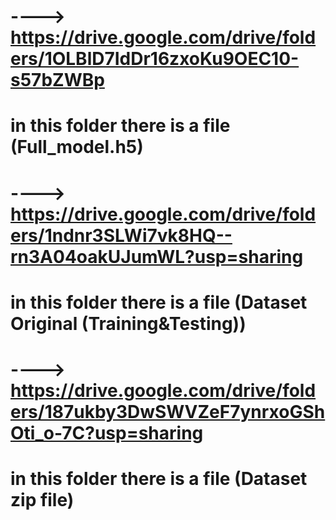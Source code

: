 # ----> https://drive.google.com/drive/folders/1OLBlD7IdDr16zxoKu9OEC10-s57bZWBp
# in this folder there is a file (Full_model.h5)



# ----> https://drive.google.com/drive/folders/1ndnr3SLWi7vk8HQ--rn3A04oakUJumWL?usp=sharing
# in this folder there is a file (Dataset Original (Training&Testing))



# ----> https://drive.google.com/drive/folders/187ukby3DwSWVZeF7ynrxoGShOti_o-7C?usp=sharing
# in this folder there is a file (Dataset zip file)

